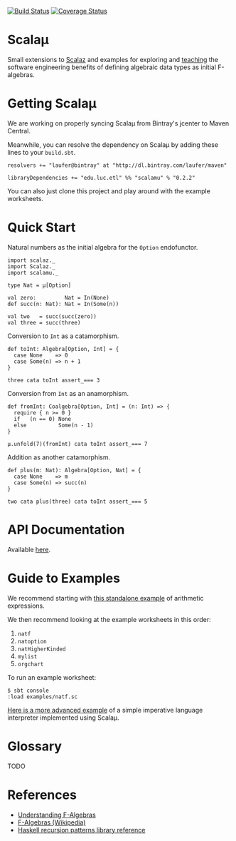 [![Build Status](https://travis-ci.org/LoyolaChicagoCode/scalamu.svg)](https://travis-ci.org/LoyolaChicagoCode/scalamu)
[![Coverage Status](https://coveralls.io/repos/LoyolaChicagoCode/scalamu/badge.svg?branch=master)](https://coveralls.io/r/LoyolaChicagoCode/scalamu?branch=master)

# Scalaµ

Small extensions to [Scalaz](http://github.com/scalaz/scalaz) and
examples for exploring and [teaching](lucproglangcourse.github.io)
the software engineering benefits of defining algebraic data types
as initial F-algebras.

# Getting Scalaµ

We are working on properly syncing Scalaµ from Bintray's jcenter to
Maven Central.

Meanwhile, you can resolve the dependency on Scalaµ by adding these
lines to your `build.sbt`.

    resolvers += "laufer@bintray" at "http://dl.bintray.com/laufer/maven"

    libraryDependencies += "edu.luc.etl" %% "scalamu" % "0.2.2"

You can also just clone this project and play around with the example
worksheets.

# Quick Start

Natural numbers as the initial algebra for the `Option` endofunctor.

    import scalaz._
    import Scalaz._
    import scalamu._

    type Nat = µ[Option]

    val zero:         Nat = In(None)
    def succ(n: Nat): Nat = In(Some(n))

    val two   = succ(succ(zero))
    val three = succ(three)

Conversion to `Int` as a catamorphism.

    def toInt: Algebra[Option, Int] = {
      case None    => 0
      case Some(n) => n + 1
    }

    three cata toInt assert_=== 3

Conversion from `Int` as an anamorphism.

    def fromInt: Coalgebra[Option, Int] = (n: Int) => {
      require { n >= 0 }
      if   (n == 0) None
      else          Some(n - 1)
    }

    µ.unfold(7)(fromInt) cata toInt assert_=== 7

Addition as another catamorphism.

    def plus(m: Nat): Algebra[Option, Nat] = {
      case None    => m
      case Some(n) => succ(n)
    }

    two cata plus(three) cata toInt assert_=== 5

# API Documentation

Available [here](http://loyolachicagocode.github.io/scalamu/doc/#scalamu.package).

# Guide to Examples

We recommend starting with
[this standalone example](https://github.com/LoyolaChicagoCode/expressions-algebraic-scala)
of arithmetic expressions.

We then recommend looking at the example worksheets in this order:

1. `natf`
1. `natoption`
1. `natHigherKinded`
1. `mylist`
1. `orgchart`

To run an example worksheet:

    $ sbt console
    :load examples/natf.sc

[Here is a more advanced example](https://github.com/LoyolaChicagoCode/simpleimperative-algebraic-scala)
of a simple imperative language interpreter implemented using Scalaµ.

# Glossary

TODO

# References

- [Understanding F-Algebras](https://www.fpcomplete.com/user/bartosz/understanding-algebras)
- [F-Algebras (Wikipedia)](http://en.wikipedia.org/wiki/F-algebra)
- [Haskell recursion patterns library reference](http://hackage.haskell.org/package/pointless-haskell-0.0.8/docs/Generics-Pointless-RecursionPatterns.html)
